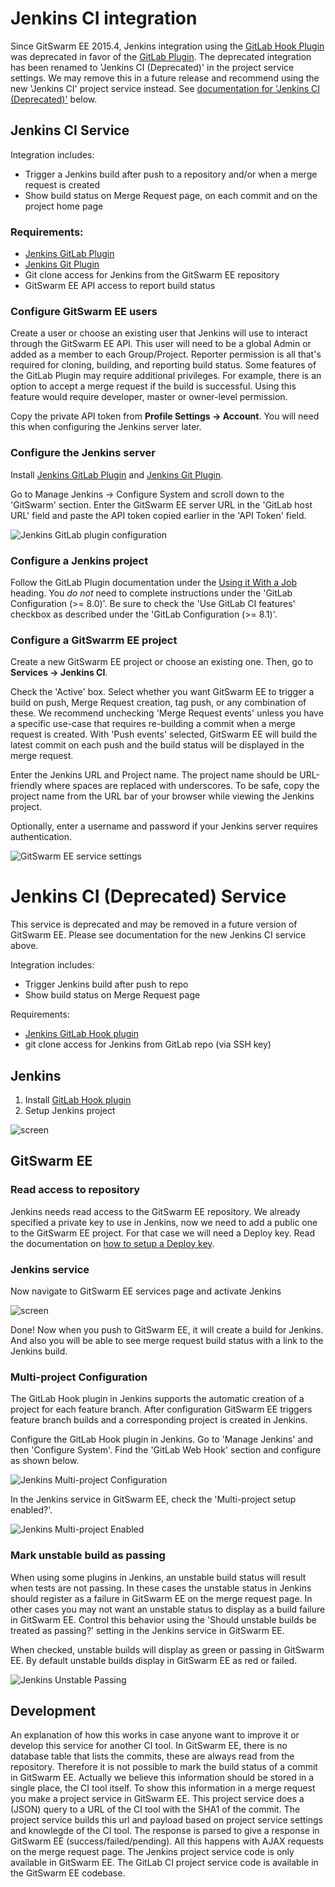 # Jenkins CI integration

Since GitSwarm EE 2015.4, Jenkins integration using the [GitLab Hook
Plugin](https://wiki.jenkins-ci.org/display/JENKINS/GitLab+Hook+Plugin)
was deprecated in favor of the [GitLab
Plugin](https://wiki.jenkins-ci.org/display/JENKINS/GitLab+Plugin).
The deprecated integration has been renamed to 'Jenkins CI (Deprecated)' in
the project service settings. We may remove this in a future release and
recommend using the new 'Jenkins CI' project service instead. See
[documentation for 'Jenkins CI
(Deprecated)'](#jenkins-ci-deprecated-service) below.

## Jenkins CI Service

Integration includes:

* Trigger a Jenkins build after push to a repository and/or when a merge
  request is created
* Show build status on Merge Request page, on each commit and on the
  project home page

### Requirements:

* [Jenkins GitLab
  Plugin](https://wiki.jenkins-ci.org/display/JENKINS/GitLab+Plugin)
* [Jenkins Git
  Plugin](https://wiki.jenkins-ci.org/display/JENKINS/Git+Plugin)
* Git clone access for Jenkins from the GitSwarm EE repository
* GitSwarm EE API access to report build status

### Configure GitSwarm EE users

Create a user or choose an existing user that Jenkins will use to interact
through the GitSwarm EE API. This user will need to be a global Admin or
added as a member to each Group/Project. Reporter permission is all that's
required for cloning, building, and reporting build status. Some features
of the GitLab Plugin may require additional privileges. For example, there
is an option to accept a merge request if the build is successful. Using
this feature would require developer, master or owner-level permission.

Copy the private API token from **Profile Settings -> Account**. You will
need this when configuring the Jenkins server later.

### Configure the Jenkins server

Install [Jenkins GitLab
Plugin](https://wiki.jenkins-ci.org/display/JENKINS/GitLab+Plugin) and
[Jenkins Git
Plugin](https://wiki.jenkins-ci.org/display/JENKINS/Git+Plugin).

Go to Manage Jenkins -> Configure System and scroll down to the 'GitSwarm'
section. Enter the GitSwarm EE server URL in the 'GitLab host URL' field
and paste the API token copied earlier in the 'API Token' field.

![Jenkins GitLab plugin configuration](jenkins_gitlab_plugin_config.png)

### Configure a Jenkins project

Follow the GitLab Plugin documentation under the [Using it With a
Job](https://github.com/jenkinsci/gitlab-plugin#using-it-with-a-job)
heading. You *do not* need to complete instructions under the 'GitLab
Configuration (>= 8.0)'. Be sure to check the 'Use GitLab CI features'
checkbox as described under the 'GitLab Configuration (>= 8.1)'.

### Configure a GitSwarrm EE project

Create a new GitSwarm EE project or choose an existing one. Then, go to
**Services -> Jenkins CI**.

Check the 'Active' box. Select whether you want GitSwarm EE to trigger a
build on push, Merge Request creation, tag push, or any combination of
these. We recommend unchecking 'Merge Request events' unless you have a
specific use-case that requires re-building a commit when a merge request
is created. With 'Push events' selected, GitSwarm EE will build the latest
commit on each push and the build status will be displayed in the merge
request.

Enter the Jenkins URL and Project name. The project name should be
URL-friendly where spaces are replaced with underscores. To be safe, copy
the project name from the URL bar of your browser while viewing the Jenkins
project.

Optionally, enter a username and password if your Jenkins server requires
authentication.

![GitSwarm EE service settings](jenkins_gitlab_service_settings.png)

# Jenkins CI (Deprecated) Service

This service is deprecated and may be removed in a future version of
GitSwarm EE. Please see documentation for the new Jenkins CI service
above.

Integration includes:

* Trigger Jenkins build after push to repo
* Show build status on Merge Request page

Requirements: 

* [Jenkins GitLab Hook
  plugin](https://wiki.jenkins-ci.org/display/JENKINS/GitLab+Hook+Plugin)
* git clone access for Jenkins from GitLab repo (via SSH key)

## Jenkins

1. Install [GitLab Hook
   plugin](https://wiki.jenkins-ci.org/display/JENKINS/GitLab+Hook+Plugin)
2. Setup Jenkins project

![screen](jenkins_project.png)

## GitSwarm EE

### Read access to repository

Jenkins needs read access to the GitSwarm EE repository. We already
specified a private key to use in Jenkins, now we need to add a public one
to the GitSwarm EE project. For that case we will need a Deploy key. Read
the documentation on [how to setup a Deploy
key](../../ssh/README.md#deploy-keys).

### Jenkins service

Now navigate to GitSwarm EE services page and activate Jenkins

![screen](jenkins_gitlab_service.png)

Done! Now when you push to GitSwarm EE, it will create a build for Jenkins.
And also you will be able to see merge request build status with a link to
the Jenkins build.

### Multi-project Configuration

The GitLab Hook plugin in Jenkins supports the automatic creation of a
project for each feature branch. After configuration GitSwarm EE triggers
feature branch builds and a corresponding project is created in Jenkins.

Configure the GitLab Hook plugin in Jenkins. Go to 'Manage Jenkins' and
then 'Configure System'. Find the 'GitLab Web Hook' section and configure
as shown below.

![Jenkins Multi-project Configuration](jenkins_multiproject_configuration.png)

In the Jenkins service in GitSwarm EE, check the 'Multi-project setup
enabled?'.

![Jenkins Multi-project Enabled](jenkins_multiproject_enabled.png)

### Mark unstable build as passing

When using some plugins in Jenkins, an unstable build status will result
when tests are not passing. In these cases the unstable status in Jenkins
should register as a failure in GitSwarm EE on the merge request page. In
other cases you may not want an unstable status to display as a build
failure in GitSwarm EE. Control this behavior using the 'Should unstable
builds be treated as passing?' setting in the Jenkins service in GitSwarm
EE.

When checked, unstable builds will display as green or passing in GitSwarm
EE. By default unstable builds display in GitSwarm EE as red or failed.

![Jenkins Unstable Passing](jenkins_unstable_passing.png)

## Development

An explanation of how this works in case anyone want to improve it or
develop this service for another CI tool. In GitSwarm EE, there is no
database table that lists the commits, these are always read from the
repository. Therefore it is not possible to mark the build status of a
commit in GitSwarm EE. Actually we believe this information should be
stored in a single place, the CI tool itself. To show this information in a
merge request you make a project service in GitSwarm EE. This project
service does a (JSON) query to a URL of the CI tool with the SHA1 of the
commit. The project service builds this url and payload based on project
service settings and knowlegde of the CI tool. The response is parsed to
give a response in GitSwarm EE (success/failed/pending). All this happens
with AJAX requests on the merge request page. The Jenkins project service
code is only available in GitSwarm EE. The GitLab CI project service code
is available in the GitSwarm EE codebase.
